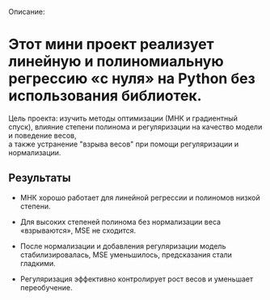 Описание:

# Этот мини проект реализует линейную и полиномиальную регрессию «с нуля» на Python без использования библиотек.

Цель проекта: изучить методы оптимизации (МНК и градиентный спуск), влияние степени полинома и регуляризации на качество модели и поведение весов,\
а также устранение "взрыва весов" при помощи регуляризации и нормализации.

## Результаты

+ МНК хорошо работает для линейной регрессии и полиномов низкой степени.

+ Для высоких степеней полинома без нормализации веса «взрываются», MSE не сходится.

+ После нормализации и добавления регуляризации модель стабилизировалась, MSE уменьшилось, предсказания стали гладкими.

+ Регуляризация эффективно контролирует рост весов и уменьшает переобучение.

